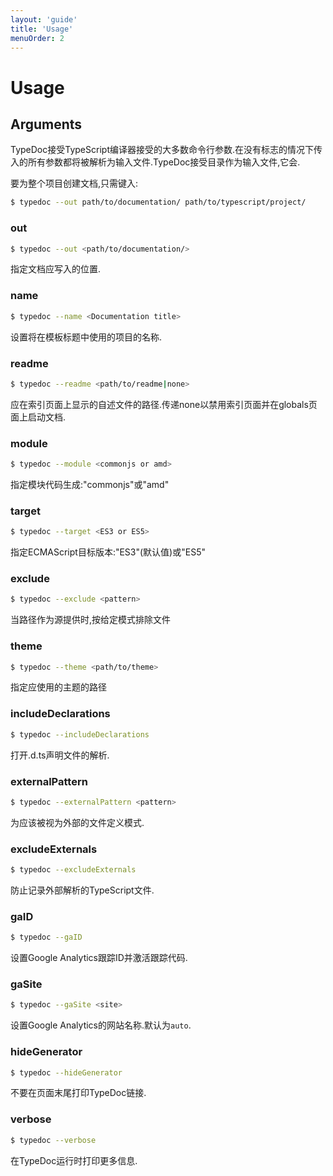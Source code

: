 ```yaml
---
layout: 'guide'
title: 'Usage'
menuOrder: 2
---
```

# Usage

## Arguments

TypeDoc接受TypeScript编译器接受的大多数命令行参数.在没有标志的情况下传入的所有参数都将被解析为输入文件.TypeDoc接受目录作为输入文件,它会.

要为整个项目创建文档,只需键入:

```bash
$ typedoc --out path/to/documentation/ path/to/typescript/project/
```

### out

```bash
$ typedoc --out <path/to/documentation/>
```

指定文档应写入的位置.

### name

```bash
$ typedoc --name <Documentation title>
```

设置将在模板标题中使用的项目的名称.

### readme

```bash
$ typedoc --readme <path/to/readme|none>
```

应在索引页面上显示的自述文件的路径.传递none以禁用索引页面并在globals页面上启动文档.

### module

```bash
$ typedoc --module <commonjs or amd>
```

指定模块代码生成:"commonjs"或"amd"

### target

```bash
$ typedoc --target <ES3 or ES5>
```

指定ECMAScript目标版本:"ES3"(默认值)或"ES5"

### exclude

```bash
$ typedoc --exclude <pattern>
```

当路径作为源提供时,按给定模式排除文件

### theme

```bash
$ typedoc --theme <path/to/theme>
```

指定应使用的主题的路径

### includeDeclarations

```bash
$ typedoc --includeDeclarations
```

打开.d.ts声明文件的解析.

### externalPattern

```bash
$ typedoc --externalPattern <pattern>
```

为应该被视为外部的文件定义模式.

### excludeExternals

```bash
$ typedoc --excludeExternals
```

防止记录外部解析的TypeScript文件.

### gaID

```bash
$ typedoc --gaID
```

设置Google Analytics跟踪ID并激活跟踪代码.

### gaSite

```bash
$ typedoc --gaSite <site>
```

设置Google Analytics的网站名称.默认为`auto`.

### hideGenerator

```bash
$ typedoc --hideGenerator
```

不要在页面末尾打印TypeDoc链接.

### verbose

```bash
$ typedoc --verbose
```

在TypeDoc运行时打印更多信息.
